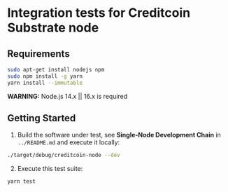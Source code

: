 # Integration tests for Creditcoin Substrate node

## Requirements

```bash
sudo apt-get install nodejs npm
sudo npm install -g yarn
yarn install --immutable
```

**WARNING:** Node.js 14.x || 16.x is required


## Getting Started

1. Build the software under test, see **Single-Node Development Chain** in `../README.md`
   and execute it locally:

```bash
./target/debug/creditcoin-node --dev
```

2. Execute this test suite:

```bash
yarn test
```
